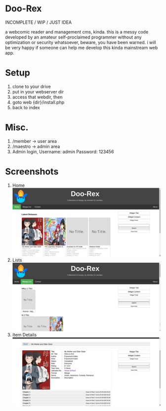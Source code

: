 # Doo-Rex

INCOMPLETE / WIP / JUST IDEA

a webcomic reader and management cms, kinda.
this is a messy code developed by an amateur self-proclaimed programmer without any optimization or security whatsoever, beware, you have been warned.
i will be very happy if someone can help me develop this kinda mainstream web app.

# Setup
1. clone to your drive
2. put in your webserver dir
3. access that webdir, then
4. goto web {dir}/install.php
5. back to index

# Misc.
1. /member -> user area
2. /maestro -> admin area
3. Admin login, Username: admin Password: 123456

# Screenshots
1. Home
![Homepage](https://github.com/lordmemed/Doo-Rex/blob/development/assets/img/web1.jpg)
2. Lists
![Homepage](https://github.com/lordmemed/Doo-Rex/blob/development/assets/img/web2.jpg)
3. Item Details
![Homepage](https://github.com/lordmemed/Doo-Rex/blob/development/assets/img/web3.jpg)
